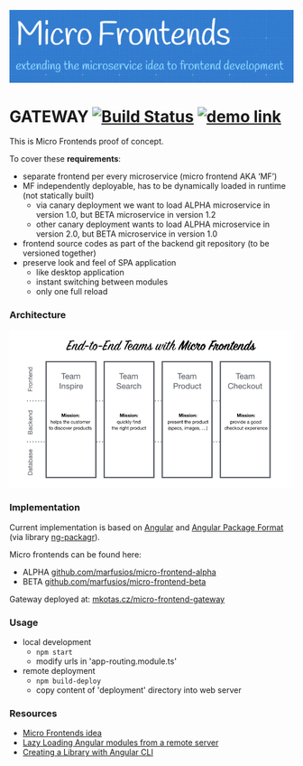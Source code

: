 ![logo](logo.png)
# GATEWAY [![Build Status](https://travis-ci.com/Marfusios/micro-frontend-gateway.svg?branch=master)](https://travis-ci.com/Marfusios/micro-frontend-gateway) [![demo link](https://img.shields.io/badge/demo-link-blue.svg)](http://mkotas.cz/micro-frontend-gateway)

This is Micro Frontends proof of concept. 

To cover these **requirements**: 
* separate frontend per every microservice (micro frontend AKA ‘MF’)
* MF independently deployable, has to be dynamically loaded in runtime (not statically built)
    * via canary deployment we want to load ALPHA microservice in version 1.0, but BETA microservice in version 1.2
    * other canary deployment wants to load ALPHA microservice in version 2.0, but BETA microservice in version 1.0
* frontend source codes as part of the backend git repository (to be versioned together)
* preserve look and feel of SPA application
    * like desktop application
    * instant switching between modules
    * only one full reload

### Architecture

![separation](mf_separation.png)

### Implementation

Current implementation is based on [Angular](https://angular.io/) and [Angular Package Format](https://docs.google.com/document/d/1CZC2rcpxffTDfRDs6p1cfbmKNLA6x5O-NtkJglDaBVs/preview) (via library [ng-packagr](https://github.com/ng-packagr/ng-packagr)).

Micro frontends can be found here: 
* ALPHA [github.com/marfusios/micro-frontend-alpha](https://github.com/Marfusios/micro-frontend-alpha)
* BETA [github.com/marfusios/micro-frontend-beta](https://github.com/Marfusios/micro-frontend-beta)

Gateway deployed at: [mkotas.cz/micro-frontend-gateway](http://mkotas.cz/micro-frontend-gateway)

### Usage

* local development
    * `npm start`
    * modify urls in 'app-routing.module.ts'
* remote deployment
    * `npm build-deploy`
    * copy content of 'deployment' directory into web server

### Resources

* [Micro Frontends idea](https://micro-frontends.org/)
* [Lazy Loading Angular modules from a remote server](https://www.all-loops-considered.org/2018/07/07/angular-remote-lazy-loading/)
* [Creating a Library with Angular CLI](https://blog.angularindepth.com/creating-a-library-in-angular-6-87799552e7e5)

